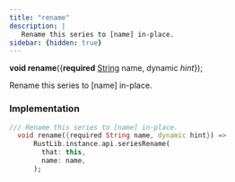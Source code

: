 ```yaml
---
title: "rename"
description: |
   Rename this series to [name] in-place.
sidebar: {hidden: true}
---
```

<span class="dart-code"><strong>void rename</strong>({<span class="nobr"><strong>required</strong> [String] name</span>, <span class="nobr">dynamic <i>hint</i></span>});</span>

 Rename this series to [name] in-place.
### Implementation
```dart
/// Rename this series to [name] in-place.
  void rename({required String name, dynamic hint}) =>
      RustLib.instance.api.seriesRename(
        that: this,
        name: name,
      );
```

[String]: https://api.flutter.dev/flutter/dart-core/String-class.html